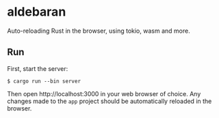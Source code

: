 # aldebaran

Auto-reloading Rust in the browser, using tokio, wasm and more.

## Run

First, start the server:

```
$ cargo run --bin server
```

Then open http://localhost:3000 in your web browser of choice. Any changes made to the `app` project should be automatically reloaded in the browser.
